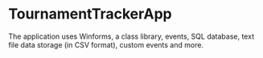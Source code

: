 # TournamentTrackerApp
 The application uses Winforms, a class library, events, SQL database, text file data storage (in CSV format), custom events and more.
